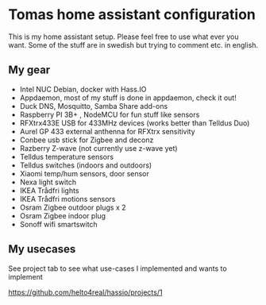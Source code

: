 # Tomas home assistant configuration
This is my home assistant setup. Please feel free to use what ever you want. Some of the stuff are in swedish but trying to comment etc. in english.

## My gear
- Intel NUC Debian, docker with Hass.IO
- Appdaemon, most of my stuff is done in appdaemon, check it out!
- Duck DNS, Mosquitto, Samba Share add-ons
- Raspberry PI 3B+ , NodeMCU for fun stuff like sensors
- RFXtrx433E USB for 433MHz devices (works better than Telldus Duo)
- Aurel GP 433 external anthenna for RFXtrx sensitivity
- Conbee usb stick for Zigbee and deconz
- Razberry Z-wave (not currently use z-wave yet)
- Telldus temperature sensors
- Telldus switches (indoors and outdoors)
- Xiaomi temp/hum sensors, door sensor
- Nexa light switch
- IKEA Trådfri lights 
- IKEA Trådfri motions sensors
- Osram Zigbee outdoor plugs x 2
- Osram Zigbee indoor plug
- Sonoff wifi smartswitch

## My usecases
See project tab to see what use-cases I implemented and wants to implement

https://github.com/helto4real/hassio/projects/1

